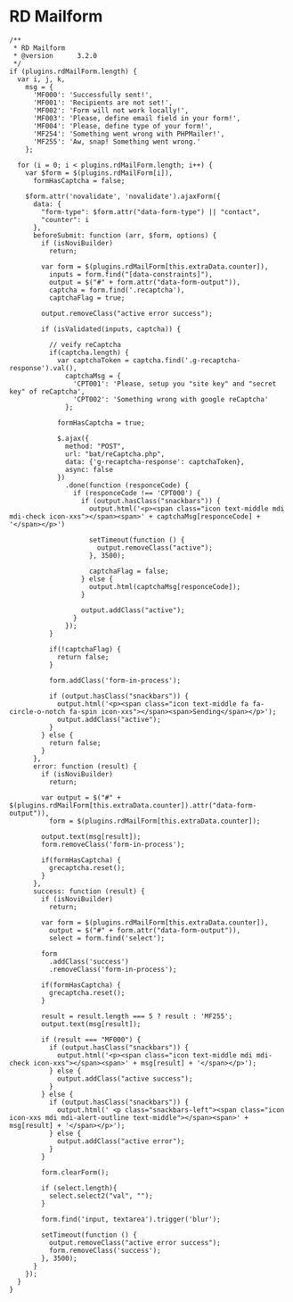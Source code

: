 # RD Mailform




    /**
     * RD Mailform
     * @version      3.2.0
     */
    if (plugins.rdMailForm.length) {
      var i, j, k,
        msg = {
          'MF000': 'Successfully sent!',
          'MF001': 'Recipients are not set!',
          'MF002': 'Form will not work locally!',
          'MF003': 'Please, define email field in your form!',
          'MF004': 'Please, define type of your form!',
          'MF254': 'Something went wrong with PHPMailer!',
          'MF255': 'Aw, snap! Something went wrong.'
        };

      for (i = 0; i < plugins.rdMailForm.length; i++) {
        var $form = $(plugins.rdMailForm[i]),
          formHasCaptcha = false;

        $form.attr('novalidate', 'novalidate').ajaxForm({
          data: {
            "form-type": $form.attr("data-form-type") || "contact",
            "counter": i
          },
          beforeSubmit: function (arr, $form, options) {
            if (isNoviBuilder)
              return;

            var form = $(plugins.rdMailForm[this.extraData.counter]),
              inputs = form.find("[data-constraints]"),
              output = $("#" + form.attr("data-form-output")),
              captcha = form.find('.recaptcha'),
              captchaFlag = true;

            output.removeClass("active error success");

            if (isValidated(inputs, captcha)) {

              // veify reCaptcha
              if(captcha.length) {
                var captchaToken = captcha.find('.g-recaptcha-response').val(),
                  captchaMsg = {
                    'CPT001': 'Please, setup you "site key" and "secret key" of reCaptcha',
                    'CPT002': 'Something wrong with google reCaptcha'
                  };

                formHasCaptcha = true;

                $.ajax({
                  method: "POST",
                  url: "bat/reCaptcha.php",
                  data: {'g-recaptcha-response': captchaToken},
                  async: false
                })
                  .done(function (responceCode) {
                    if (responceCode !== 'CPT000') {
                      if (output.hasClass("snackbars")) {
                        output.html('<p><span class="icon text-middle mdi mdi-check icon-xxs"></span><span>' + captchaMsg[responceCode] + '</span></p>')

                        setTimeout(function () {
                          output.removeClass("active");
                        }, 3500);

                        captchaFlag = false;
                      } else {
                        output.html(captchaMsg[responceCode]);
                      }

                      output.addClass("active");
                    }
                  });
              }

              if(!captchaFlag) {
                return false;
              }

              form.addClass('form-in-process');

              if (output.hasClass("snackbars")) {
                output.html('<p><span class="icon text-middle fa fa-circle-o-notch fa-spin icon-xxs"></span><span>Sending</span></p>');
                output.addClass("active");
              }
            } else {
              return false;
            }
          },
          error: function (result) {
            if (isNoviBuilder)
              return;

            var output = $("#" + $(plugins.rdMailForm[this.extraData.counter]).attr("data-form-output")),
              form = $(plugins.rdMailForm[this.extraData.counter]);

            output.text(msg[result]);
            form.removeClass('form-in-process');

            if(formHasCaptcha) {
              grecaptcha.reset();
            }
          },
          success: function (result) {
            if (isNoviBuilder)
              return;

            var form = $(plugins.rdMailForm[this.extraData.counter]),
              output = $("#" + form.attr("data-form-output")),
              select = form.find('select');

            form
              .addClass('success')
              .removeClass('form-in-process');

            if(formHasCaptcha) {
              grecaptcha.reset();
            }

            result = result.length === 5 ? result : 'MF255';
            output.text(msg[result]);

            if (result === "MF000") {
              if (output.hasClass("snackbars")) {
                output.html('<p><span class="icon text-middle mdi mdi-check icon-xxs"></span><span>' + msg[result] + '</span></p>');
              } else {
                output.addClass("active success");
              }
            } else {
              if (output.hasClass("snackbars")) {
                output.html(' <p class="snackbars-left"><span class="icon icon-xxs mdi mdi-alert-outline text-middle"></span><span>' + msg[result] + '</span></p>');
              } else {
                output.addClass("active error");
              }
            }

            form.clearForm();

            if (select.length){
              select.select2("val", "");
            }

            form.find('input, textarea').trigger('blur');

            setTimeout(function () {
              output.removeClass("active error success");
              form.removeClass('success');
            }, 3500);
          }
        });
      }
    }


